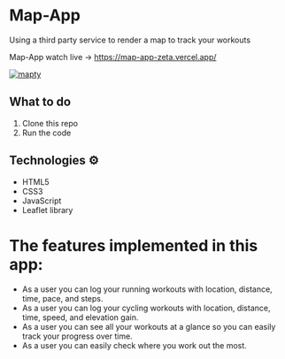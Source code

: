 # Map-App
Using a third party service to render a map to track your workouts 

Map-App watch live -> https://map-app-zeta.vercel.app/

<a href="https://ibb.co/jDptStG"><img src="https://i.ibb.co/dDhZRZ6/mapty.jpg" alt="mapty" border="0"></a>

## What to do  
1. Clone this repo     
2. Run the code
   
## Technologies ⚙️  
 
* HTML5   
* CSS3 
* JavaScript
* Leaflet library

# The features implemented in this app:
  -  As a user you can log your running workouts with location, distance, time, pace, and steps. 
  -  As a user you can log your cycling workouts with location, distance, time, speed, and elevation gain. 
  -  As a user you can see all your workouts at a glance so you can easily track your progress over time.
  -  As a user you can easily check where you work out the most.
 
